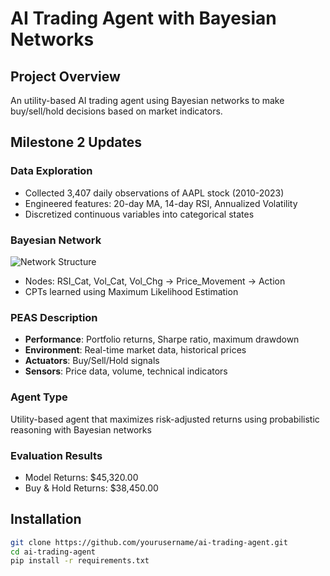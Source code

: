 # AI Trading Agent with Bayesian Networks

## Project Overview
An utility-based AI trading agent using Bayesian networks to make buy/sell/hold decisions based on market indicators.

## Milestone 2 Updates

### Data Exploration
- Collected 3,407 daily observations of AAPL stock (2010-2023)
- Engineered features: 20-day MA, 14-day RSI, Annualized Volatility
- Discretized continuous variables into categorical states

### Bayesian Network
![Network Structure](images/network.png)
- Nodes: RSI_Cat, Vol_Cat, Vol_Chg → Price_Movement → Action
- CPTs learned using Maximum Likelihood Estimation

### PEAS Description
- **Performance**: Portfolio returns, Sharpe ratio, maximum drawdown
- **Environment**: Real-time market data, historical prices
- **Actuators**: Buy/Sell/Hold signals
- **Sensors**: Price data, volume, technical indicators

### Agent Type
Utility-based agent that maximizes risk-adjusted returns using probabilistic reasoning with Bayesian networks

### Evaluation Results
- Model Returns: $45,320.00
- Buy & Hold Returns: $38,450.00

## Installation
```bash
git clone https://github.com/yourusername/ai-trading-agent.git
cd ai-trading-agent
pip install -r requirements.txt
